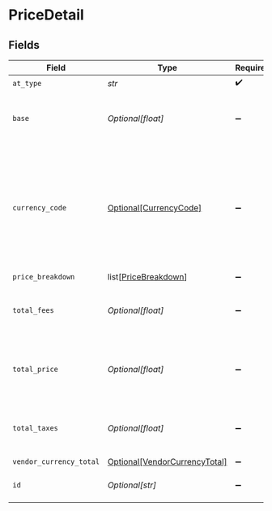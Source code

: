 # PriceDetail


## Fields

| Field                                                                                                                 | Type                                                                                                                  | Required                                                                                                              | Description                                                                                                           | Example                                                                                                               |
| --------------------------------------------------------------------------------------------------------------------- | --------------------------------------------------------------------------------------------------------------------- | --------------------------------------------------------------------------------------------------------------------- | --------------------------------------------------------------------------------------------------------------------- | --------------------------------------------------------------------------------------------------------------------- |
| `at_type`                                                                                                             | *str*                                                                                                                 | :heavy_check_mark:                                                                                                    | N/A                                                                                                                   | PriceDetail                                                                                                           |
| `base`                                                                                                                | *Optional[float]*                                                                                                     | :heavy_minus_sign:                                                                                                    | The total amount not including taxes and\/or fees                                                                     | 20.2                                                                                                                  |
| `currency_code`                                                                                                       | [Optional[CurrencyCode]](../../models/shared/currencycode.md)                                                         | :heavy_minus_sign:                                                                                                    | Currency codes are the three-letter alphabetic codes that represent the various currencies used throughout the world. |                                                                                                                       |
| `price_breakdown`                                                                                                     | list[[PriceBreakdown](../../models/shared/pricebreakdown.md)]                                                         | :heavy_minus_sign:                                                                                                    | N/A                                                                                                                   |                                                                                                                       |
| `total_fees`                                                                                                          | *Optional[float]*                                                                                                     | :heavy_minus_sign:                                                                                                    | The total of the fees included in the total price                                                                     | 201                                                                                                                   |
| `total_price`                                                                                                         | *Optional[float]*                                                                                                     | :heavy_minus_sign:                                                                                                    | The total price of the product in the currency indicated                                                              | 34                                                                                                                    |
| `total_taxes`                                                                                                         | *Optional[float]*                                                                                                     | :heavy_minus_sign:                                                                                                    | The total of the taxes included in the total price                                                                    | 34.4                                                                                                                  |
| `vendor_currency_total`                                                                                               | [Optional[VendorCurrencyTotal]](../../models/shared/vendorcurrencytotal.md)                                           | :heavy_minus_sign:                                                                                                    | N/A                                                                                                                   |                                                                                                                       |
| `id`                                                                                                                  | *Optional[str]*                                                                                                       | :heavy_minus_sign:                                                                                                    | Internally referenced id                                                                                              | 2                                                                                                                     |